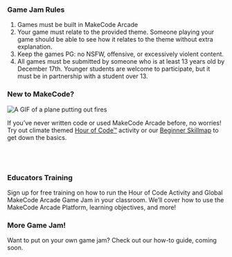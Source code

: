 ### Game Jam Rules

1. Games must be built in MakeCode Arcade
2. Your game must relate to the provided theme. Someone playing your game should be able to see how it relates to the theme without extra explanation.
3. Keep the games PG: no NSFW, offensive, or excessively violent content.
4. All games must be submitted by someone who is at least 13 years old by December 17th. Younger students are welcome to participate, but it must be in partnership with a student over 13.


### New to MakeCode?

![A GIF of a plane putting out fires](/static/hour-of-code/2021/forest-skillmap-game.gif)

If you’ve never written code or used MakeCode Arcade before, no worries! Try out climate themed [Hour of Code™](/hour-of-code-2021) activity or our [Beginner Skillmap](https://arcade.makecode.com/--skillmap#beginner) to get down the basics.
<br /><br /><br /><br />

### Educators Training

Sign up for free training on how to run the Hour of Code Activity and Global MakeCode Arcade Game Jam in your classroom. We’ll cover how to use the MakeCode Arcade Platform, learning objectives, and more!

### More Game Jam!

Want to put on your own game jam? Check out our how-to guide, coming soon.